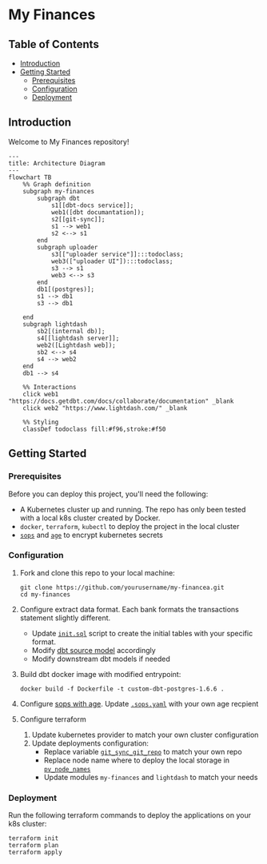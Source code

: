 # My Finances

## Table of Contents
- [Introduction](#introduction)
- [Getting Started](#getting-started)
  - [Prerequisites](#prerequisites)
  - [Configuration](#configuration)
  - [Deployment](#deployment)

## Introduction

Welcome to My Finances repository!

```mermaid
---
title: Architecture Diagram
---
flowchart TB
    %% Graph definition
    subgraph my-finances
        subgraph dbt
            s1[[dbt-docs service]];
            web1([dbt documantation]);
            s2[[git-sync]];
            s1 --> web1
            s2 <--> s1
        end
        subgraph uploader
            s3[["uploader service"]]:::todoclass;
            web3(["uploader UI"]):::todoclass;
            s3 --> s1
            web3 <--> s3
        end
        db1[(postgres)];
        s1 --> db1
        s3 --> db1
        
    end
    subgraph lightdash
        sb2[(internal db)];
        s4[[lightdash server]];
        web2([Lightdash web]);
        sb2 <--> s4 
        s4 --> web2
    end
    db1 --> s4
    
    %% Interactions
    click web1 "https://docs.getdbt.com/docs/collaborate/documentation" _blank
    click web2 "https://www.lightdash.com/" _blank
    
    %% Styling
    classDef todoclass fill:#f96,stroke:#f50
```

## Getting Started

### Prerequisites

Before you can deploy this project, you'll need the following:

- A Kubernetes cluster up and running. The repo has only been tested with a local k8s cluster created by Docker.
- `docker`, `terraform`, `kubectl` to deploy the project in the local cluster
- [`sops`](https://github.com/getsops/sops) and [`age`](https://github.com/FiloSottile/age) to encrypt kubernetes secrets

### Configuration

1. Fork and clone this repo to your local machine:

    ```shell
   git clone https://github.com/yourusername/my-financea.git
   cd my-finances
   ```

2. Configure extract data format. Each bank formats the transactions statement slightly different.
   - Update [`init.sql`](db/init.sql) script to create the initial tables with your specific format.
   - Modify [dbt source model](dbt/my_finances/models/staging/ing/src_ing.yml) accordingly
   - Modify downstream dbt models if needed

3. Build dbt docker image with modified entrypoint:

   ```shell
   docker build -f Dockerfile -t custom-dbt-postgres-1.6.6 .
   ```

4. Configure [sops with age](https://github.com/getsops/sops#encrypting-using-age). 
   Update [`.sops.yaml`](terraform/.sops.yaml) with your own age recpient
    
5. Configure terraform
   1. Update kubernetes provider to match your own cluster configuration
   2. Update deployments configuration:
      - Replace variable [`git_sync_git_repo`](terraform/main.tf) to match your own repo
      - Replace node name where to deploy the local storage in [`pv_node_names`](terraform/modules/my_finances/main.tf)
      - Update modules `my-finances` and `lightdash` to match your needs

### Deployment

Run the following terraform commands to deploy the applications on your k8s cluster:

```shell
terraform init
terraform plan
terraform apply
```
